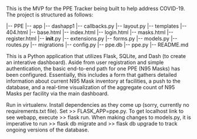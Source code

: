 This is the MVP for the PPE Tracker being built to help address COVID-19. The project is structured as follows:


|-- PPE
    |-- app
        |-- dashapp1
            |-- callbacks.py
            |-- layout.py
        |-- templates
            |-- 404.html
            |-- base.html
            |-- index.html
            |-- login.html
            |-- masks.html
            |-- register.html
        |-- __init__.py
        |-- extensions.py
        |-- forms.py
        |-- models.py
        |-- routes.py
    |-- migrations
    |-- config.py
    |-- ppe.db
    |-- ppe.py
    |-- README.md


This is a Python application that utilizes Flask, SQLite, and Dash (to create an interative dashboard). Aside from
user registration and simple authentication, the basic end-to-end path for one PPE (N95 Masks) has been configured.
Essentially, this includes a form that gathers detailed information about current N95 Mask inventory at facilities, a
push to the database, and a real-time visualization of the aggregate count of N95 Masks per facility via the main
dashboard.

Run in virtualenv. Install dependencies as they come up (sorry, currently no requirements.txt file).
Set >> FLASK_APP=ppe.py. To get localhost link to see webapp, execute >> flask run.
When making changes to models.py, it is imperative to run >> flask db migrate    and     >> flask db upgrade
to track ongoing versions of the database.